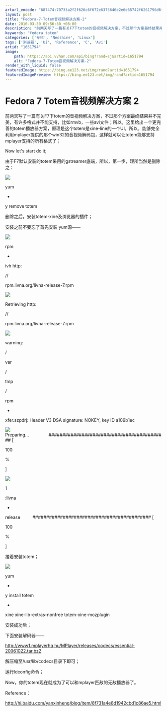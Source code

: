 ```yaml
---
arturl_encode: "687474:70733a2f2f626c6f672e6373646e2e6e65742f6261796d6f6f:6e2f61727469636c652f64657461696c732f31363531373934"
layout: post
title: "Fedora-7-Totem音视频解决方案-2"
date: 2016-03-30 09:56:30 +08:00
description: "前两天写了一篇有关F7下totem的音视频解决方案，不过那个方案最终结果并不完美，有许多格式并不能支"
keywords: "fedora totem"
categories: ['专栏', 'Neoshine', 'Linux']
tags: ['浏览器', 'Ui', 'Reference', 'C', 'Avi']
artid: "1651794"
image:
    path: https://api.vvhan.com/api/bing?rand=sj&artid=1651794
    alt: "Fedora-7-Totem音视频解决方案-2"
render_with_liquid: false
featuredImage: https://bing.ee123.net/img/rand?artid=1651794
featuredImagePreview: https://bing.ee123.net/img/rand?artid=1651794
---
```


# Fedora 7 Totem音视频解决方案 2

前两天写了一篇有关F7下totem的音视频解决方案，不过那个方案最终结果并不完美，有许多格式并不能支持，比如rmvb，一些avi文件；所以，这里给出一个更完善的totem播放器方案，原理是这个totem是xine-line的一个UI，所以，能够完全利用mplayer提供的那个win32的音视频解码包，这样就可以让totem能够支持mplayer支持的所有格式了；
  
Now let's start do it;
  
由于F7默认安装的totem采用的gstreamer底端，所以，第一步，理所当然是删除之：
  

![](https://i-blog.csdnimg.cn/blog_migrate/6810355c2f78c12e91b7997a8e8c583a.gif)

yum

-

y remove totem

删除之后，安装totem-xine及浏览器的插件；
  
安装之前不要忘了首先安装
yum源——
  

![](https://i-blog.csdnimg.cn/blog_migrate/6810355c2f78c12e91b7997a8e8c583a.gif)

rpm

-

ivh http:

//

rpm.livna.org/livna-release-7.rpm

  
![](https://i-blog.csdnimg.cn/blog_migrate/6810355c2f78c12e91b7997a8e8c583a.gif)

Retrieving http:

//

rpm.livna.org/livna-release-7.rpm

  
![](https://i-blog.csdnimg.cn/blog_migrate/6810355c2f78c12e91b7997a8e8c583a.gif)

warning:

/

var

/

tmp

/

rpm

-

xfer.szpdrj: Header V3 DSA signature: NOKEY, key ID a109b1ec
  
![](https://i-blog.csdnimg.cn/blog_migrate/6810355c2f78c12e91b7997a8e8c583a.gif)
Preparing...                ########################################### [

100

%

]
  
![](https://i-blog.csdnimg.cn/blog_migrate/6810355c2f78c12e91b7997a8e8c583a.gif)

1

:livna

-

release          ########################################### [

100

%

]

接着安装totem；

![](https://i-blog.csdnimg.cn/blog_migrate/6810355c2f78c12e91b7997a8e8c583a.gif)

yum

-

y install totem

-

xine
xine-lib-extras-nonfree totem-xine-mozplugin

安装成功后；
  
下面安装解码器——
  
http://www1.mplayerhq.hu/MPlayer/releases/codecs/essential-20061022.tar.bz2
  
解压缩至/usr/lib/codecs目录下即可；
  
运行ldconfig命令；
  
Now，你的totem现在就成为了可以和mplayer匹敌的无敌播放器了。
  
  
Reference：
  
http://hi.baidu.com/yanxinheng/blog/item/8f731a4e8d1942cbd1c86ae5.html